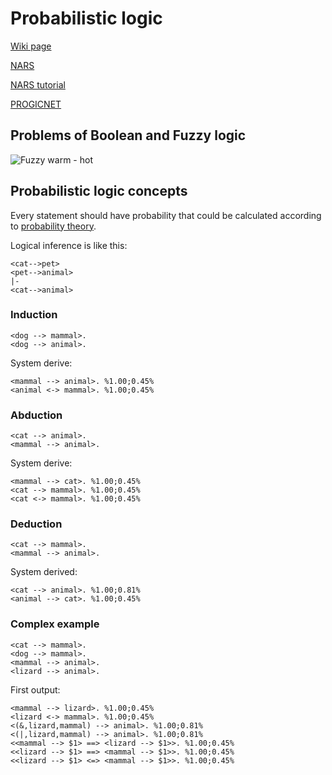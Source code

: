 # Probabilistic logic 

[Wiki page](https://en.wikipedia.org/wiki/Probabilistic_logic)

[NARS](https://github.com/opennars/opennars/wiki)

[NARS tutorial](https://ptrman.keybase.pub/website/nars/tutorial.htm)

[PROGICNET](https://web.archive.org/web/20070930031527/http://www.kent.ac.uk/secl/philosophy/jw/2006/progicnet.htm)


## Problems of Boolean and Fuzzy logic

![Fuzzy warm - hot](https://upload.wikimedia.org/wikipedia/commons/a/a4/Warm_fuzzy_logic_member_function.gif)

## Probabilistic logic concepts

Every statement should have probability that could be calculated according to [probability theory](https://en.wikipedia.org/wiki/Probability_theory).

Logical inference is like this:

```
<cat-->pet>
<pet-->animal>
|-
<cat-->animal>
```

### Induction

```
<dog --> mammal>.
<dog --> animal>.

```
System derive:

```
<mammal --> animal>. %1.00;0.45%
<animal <-> mammal>. %1.00;0.45%
```

### Abduction

```
<cat --> animal>.
<mammal --> animal>.

```

System derive:

```
<mammal --> cat>. %1.00;0.45%
<cat --> mammal>. %1.00;0.45%
<cat <-> mammal>. %1.00;0.45% 
```

### Deduction 

```
<cat --> mammal>.
<mammal --> animal>.

```

System derived:

```
<cat --> animal>. %1.00;0.81%
<animal --> cat>. %1.00;0.45%
```

### Complex example

```
<cat --> mammal>.
<dog --> mammal>.
<mammal --> animal>.
<lizard --> animal>.

```

First output:

```
<mammal --> lizard>. %1.00;0.45% 
<lizard <-> mammal>. %1.00;0.45% 
<(&,lizard,mammal) --> animal>. %1.00;0.81% 
<(|,lizard,mammal) --> animal>. %1.00;0.81% 
<<mammal --> $1> ==> <lizard --> $1>>. %1.00;0.45% 
<<lizard --> $1> ==> <mammal --> $1>>. %1.00;0.45% 
<<lizard --> $1> <=> <mammal --> $1>>. %1.00;0.45% 
```


